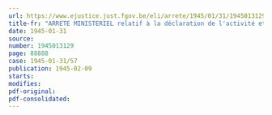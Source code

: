 ```yaml
---
url: https://www.ejustice.just.fgov.be/eli/arrete/1945/01/31/1945013129/justel
title-fr: "ARRETE MINISTERIEL relatif à la déclaration de l'activité et du mouvement des stocks à faire par les producteurs, transformateurs, façonneurs, imprimeurs et grossistes en papier ou carton et par les consommateurs en gros <abrogé par AM 06-03-1950, art. 1>"
date: 1945-01-31
source:
number: 1945013129
page: 88888
case: 1945-01-31/57
publication: 1945-02-09
starts:
modifies:
pdf-original:
pdf-consolidated:
---
```


